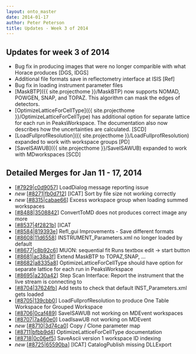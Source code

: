 ```yaml
---
layout: onto_master
date: 2014-01-17
author: Peter Peterson
title: Updates - Week 3 of 2014
---
```

Updates for week 3 of 2014
--------------------------
* Bug fix in producing images that were no longer comparible with what Horace produces \[DGS, IDGS\]
* Additional file formats save in reflectometry interface at ISIS \[Ref\]
* Bug fix in loading instrument parameter files
* [MaskBTP]({{ site.projecthome }}/MaskBTP) now supports NOMAD, POWGEN, SNAP, and TOPAZ. This 
algorithm can mask the edges of detectors.
* [OptimizeLatticeForCellType]({{ site.projecthome }}/OptimizeLatticeForCellType) has additional 
option for separate lattice for each run in PeaksWorkspace. The documentation also now describes 
how the uncertainties are calculated. \[SCD\]
* [LoadFullprofResolution]({{ site.projecthome }}/LoadFullprofResolution) expanded to work with 
workspace groups \[PD\]
* [SaveISAWUB]({{ site.projecthome }}/SaveISAWUB) expanded to work with MDworkspaces \[SCD\]

Detailed Merges for Jan 11 - 17, 2014
-------------------------------------
* \[[#7929](http://trac.mantidproject.org/mantid/ticket/7929)|[c0d9057](https://github.com/mantidproject/mantid/commit/c0d905755312cf165ec1f6644af66506f46ba0ef)\] LoadDialog message reporting issue
* *new* \[[#8271](http://trac.mantidproject.org/mantid/ticket/8271)|[fb0d712](https://github.com/mantidproject/mantid/commit/fb0d7126c4320a6cff0ff017001e6a4782734b29)\] [ICAT] Sort by file size not working correctly
* *new* \[[#8315](http://trac.mantidproject.org/mantid/ticket/8315)|[cabae66](https://github.com/mantidproject/mantid/commit/cabae660d2cddfdfae4f7907e62eb81915940f10)\] Excess workspace group when loading summed workspaces
* \[[#8488](http://trac.mantidproject.org/mantid/ticket/8488)|[3508842](https://github.com/mantidproject/mantid/commit/35088428256a40b13969d6386135572341c6192e)\] ConvertToMD does not produces correct image any more
* \[[#8537](http://trac.mantidproject.org/mantid/ticket/8537)|[4f2821b](https://github.com/mantidproject/mantid/commit/4f2821bf4724f669c82cf08d01a5781960b9f67e)\] \[ICAT
* \[[#8584](http://trac.mantidproject.org/mantid/ticket/8584)|[819393e](https://github.com/mantidproject/mantid/commit/819393e861d5c21f29469330fcdc6d006c623a44)\] Refl_gui Improvements - Save different formats
* \[[#8608](http://trac.mantidproject.org/mantid/ticket/8608)|[11d6558](https://github.com/mantidproject/mantid/commit/11d6558e1aab1cdb09d94ce312b549174c2ac2f7)\] INSTRUMENT_Parameters.xml no longer loaded by default
* \[[#8677](http://trac.mantidproject.org/mantid/ticket/8677)|[c8b92c6](https://github.com/mantidproject/mantid/commit/c8b92c6dcc6539f1ab1461e9353954543850943f)\] MUON: sequential fit Runs textbox edit -&gt; start button
* \[[#8681](http://trac.mantidproject.org/mantid/ticket/8681)|[ac38a3f](https://github.com/mantidproject/mantid/commit/ac38a3f70cfe283e9338778f15fb4ad1e76cf82e)\] Extend MaskBTP to TOPAZ,SNAP, ...
* \[[#8682](http://trac.mantidproject.org/mantid/ticket/8682)|[a8335a8](https://github.com/mantidproject/mantid/commit/a8335a8115994b6b5d1e84b9a388d9886cdbeec7)\] OptimizeLatticeForCellType should have option for separate lattice for each run in PeaksWorkspace
* \[[#8695](http://trac.mantidproject.org/mantid/ticket/8695)|[a230a42](https://github.com/mantidproject/mantid/commit/a230a42896641732278e7f23255a92b7d717a4b2)\] Step Scan Interface: Report the instrument that the live stream is connecting to
* \[[#8704](http://trac.mantidproject.org/mantid/ticket/8704)|[37624fb](https://github.com/mantidproject/mantid/commit/37624fb966943783baad15edd058f80b84135ba2)\] Add tests to check that default INST_Parameters.xml gets loaded
* \[[#8705](http://trac.mantidproject.org/mantid/ticket/8705)|[139cbb0](https://github.com/mantidproject/mantid/commit/139cbb053c77420a5cb5b9164cd5ca4fae422619)\] LoadFullprofResolution to produce One Table Workspace for Grouped Workspace
* \[[#8706](http://trac.mantidproject.org/mantid/ticket/8706)|[0caf489](https://github.com/mantidproject/mantid/commit/0caf489595021c1c8710cc2bb72ba5060c3e6824)\] SaveISAWUB not working on MDEvent workspaces
* \[[#8707](http://trac.mantidproject.org/mantid/ticket/8707)|[7a460e0](https://github.com/mantidproject/mantid/commit/7a460e0d598dc001a661b9a7076ac30de1d5bc3d)\] LoadIsawUB not working on MDEvent
* *new* \[[#8710](http://trac.mantidproject.org/mantid/ticket/8710)|[3d74ca0](https://github.com/mantidproject/mantid/commit/3d74ca0c81de8ffebf3e5d159f81d4a62d19f39b)\] Copy / Clone parameter map
* \[[#8711](http://trac.mantidproject.org/mantid/ticket/8711)|[bfbb9d4](https://github.com/mantidproject/mantid/commit/bfbb9d4dee8fc71d85605d55b2ab60799623780a)\] OptimizeLatticeForCellType documentation
* \[[#8718](http://trac.mantidproject.org/mantid/ticket/8718)|[0c06ef5](https://github.com/mantidproject/mantid/commit/0c06ef5478468af975c1cbab5eabcc50487927ad)\] SaveAscii version 1 workspace ID indexing
* *new* \[[#8725](http://trac.mantidproject.org/mantid/ticket/8725)|[65590ba](https://github.com/mantidproject/mantid/commit/65590bacdf17dc358143a78aa6156a2aa7460941)\] [ICAT] CatalogPublish missing DLLExport
